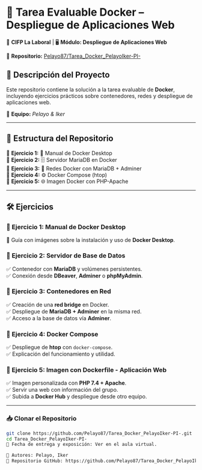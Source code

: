 # 🚀 Tarea Evaluable Docker – Despliegue de Aplicaciones Web  

📍 **CIFP La Laboral** | 🖥️ **Módulo: Despliegue de Aplicaciones Web**  

🔗 **Repositorio:** [Pelayo87/Tarea_Docker_PelayoIker-PI-](https://github.com/Pelayo87/Tarea_Docker_PelayoIker-PI-)  

## 📌 Descripción del Proyecto  
Este repositorio contiene la solución a la tarea evaluable de **Docker**, incluyendo ejercicios prácticos sobre contenedores, redes y despliegue de aplicaciones web.  

👥 **Equipo:** *Pelayo & Iker*  

---

## 📁 Estructura del Repositorio  

📂 **Ejercicio 1:** 📝 Manual de Docker Desktop  
📂 **Ejercicio 2:** 🗄️ Servidor MariaDB en Docker  
📂 **Ejercicio 3:** 🔗 Redes Docker con MariaDB + Adminer  
📂 **Ejercicio 4:** ⚙️ Docker Compose (htop)  
📂 **Ejercicio 5:** 🌐 Imagen Docker con PHP-Apache  

---

## 🛠️ Ejercicios  

### 🔹 Ejercicio 1: Manual de Docker Desktop  
📖 Guía con imágenes sobre la instalación y uso de **Docker Desktop**.  

### 🔹 Ejercicio 2: Servidor de Base de Datos  
✅ Contenedor con **MariaDB** y volúmenes persistentes.  
✅ Conexión desde **DBeaver**, **Adminer** o **phpMyAdmin**.  

### 🔹 Ejercicio 3: Contenedores en Red  
✅ Creación de una **red bridge** en Docker.  
✅ Despliegue de **MariaDB + Adminer** en la misma red.  
✅ Acceso a la base de datos vía **Adminer**.  

### 🔹 Ejercicio 4: Docker Compose  
✅ Despliegue de **htop** con `docker-compose`.  
✅ Explicación del funcionamiento y utilidad.  

### 🔹 Ejercicio 5: Imagen con Dockerfile - Aplicación Web  
✅ Imagen personalizada con **PHP 7.4 + Apache**.  
✅ Servir una web con información del grupo.  
✅ Subida a **Docker Hub** y despliegue desde otro equipo.  

---

### 📥 Clonar el Repositorio  
```bash
git clone https://github.com/Pelayo87/Tarea_Docker_PelayoIker-PI-.git
cd Tarea_Docker_PelayoIker-PI-
📌 Fecha de entrega y exposición: Ver en el aula virtual.

👥 Autores: Pelayo, Iker 
📂 Repositorio GitHub: https://github.com/Pelayo87/Tarea_Docker_PelayoIker-PI-.git
